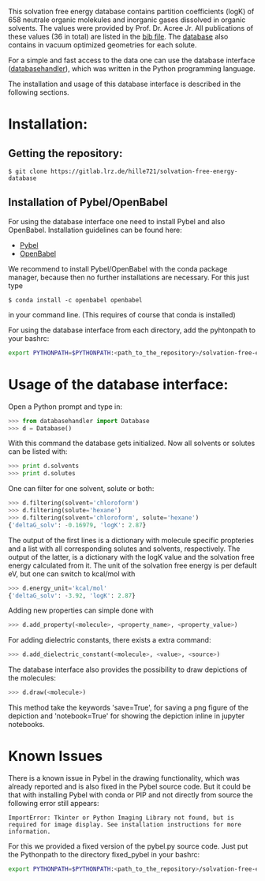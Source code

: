 This solvation free energy database contains partition coefficients (logK)
of 658 neutrale organic molekules and inorganic gases dissolved in organic solvents.
The values were provided by Prof. Dr. Acree Jr.
All publications of these values (36 in total) are listed in the [bib file](references/references.bib).
The [database](database/database.sdf) also contains in vacuum optimized geometries for each solute.

For a simple and fast access to the data one can use the database interface 
([databasehandler](database/databasehandler.py)), which was written in the Python programming language.

The installation and usage of this database interface is described in the following sections.

# Installation:

## Getting the repository:
    
    $ git clone https://gitlab.lrz.de/hille721/solvation-free-energy-database
    
## Installation of Pybel/OpenBabel

For using the database interface one need to install Pybel and also OpenBabel.
Installation guidelines can be found here: 

* [Pybel](https://openbabel.org/docs/dev/UseTheLibrary/Python_Pybel.html)
* [OpenBabel](http://openbabel.org/wiki/Main_Page) 

We recommend to install Pybel/OpenBabel with the conda package manager,
because then no further installations are necessary.
For this just type 
    
    $ conda install -c openbabel openbabel

in your command line.
(This requires of course that conda is installed)


For using the database interface from each directory, add the pyhtonpath to your bashrc:

```bash
export PYTHONPATH=$PYTHONPATH:<path_to_the_repository>/solvation-free-energy-database/database
``` 
  
# Usage of the database interface:
Open a Python prompt and type in:

```python
>>> from databasehandler import Database
>>> d = Database()
```

With this command the database gets initialized.
Now all solvents or solutes can be listed with:

```python
>>> print d.solvents
>>> print d.solutes
```

One can filter for one solvent, solute or both:

```python
>>> d.filtering(solvent='chloroform')
>>> d.filtering(solute='hexane')
>>> d.filtering(solvent='chloroform', solute='hexane')
{'deltaG_solv': -0.16979, 'logK': 2.87}

```
The output of the first lines is a dictionary with molecule specific propteries
and a list with all corresponding solutes and solvents, respectively.
The output of the latter, is a dictionary with the logK value 
and the solvation free energy calculated from it.
The unit of the solvation free energy is per default eV,
but one can switch to kcal/mol with

```python
>>> d.energy_unit='kcal/mol'
{'deltaG_solv': -3.92, 'logK': 2.87}
```

Adding new properties can simple done with

```python
>>> d.add_property(<molecule>, <property_name>, <property_value>)
```    
    
For adding dielectric constants, there exists a extra command:

```python
>>> d.add_dielectric_constant(<molecule>, <value>, <source>)
```

The database interface also provides the possibility to draw depictions of the molecules:

```python
>>> d.draw(<molecule>)
```

This method take the keywords 'save=True', for saving a png figure of the depiction and
'notebook=True' for showing the depiction inline in jupyter notebooks.

# Known Issues
There is a known issue in Pybel in the drawing functionality, which was already reported and is also fixed in the Pybel source code.
But it could be that with installing Pybel with conda or PIP and not directly from source the following error still appears:

```
ImportError: Tkinter or Python Imaging Library not found, but is required for image display. See installation instructions for more information.
```

For this we provided a fixed version of the pybel.py source code. Just put the Pythonpath to the directory fixed_pybel in your bashrc:

```bash
export PYTHONPATH=$PYTHONPATH:<path_to_the_repository>/solvation-free-energy-database/fixed_pybel
``` 

